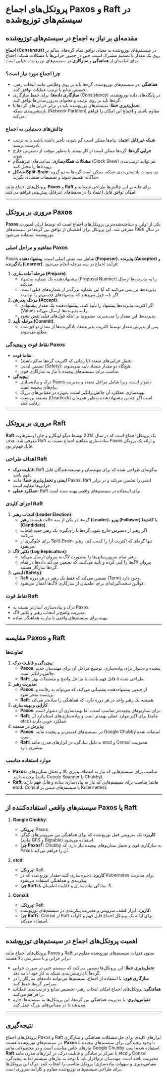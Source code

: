 # پروتکل‌های اجماع Paxos و Raft در سیستم‌های توزیع‌شده

## مقدمه‌ای بر نیاز به اجماع در سیستم‌های توزیع‌شده

**اجماع (Consensus)** در سیستم‌های توزیع‌شده به معنای توافق تمام گره‌های سالم بر روی یک مقدار یا تصمیم مشترک است، حتی در حضور خرابی‌ها یا مشکلات شبکه. اجماع برای اطمینان از **هماهنگی** و **سازگاری** در سیستم‌های توزیع‌شده حیاتی است.

### چرا اجماع مورد نیاز است؟
- **هماهنگی**: در سیستم‌های توزیع‌شده، گره‌ها باید بر روی وظایفی مانند انتخاب رهبر، تخصیص منابع یا ترتیب عملیات توافق کنند.
- **سازگاری داده‌ها**: برای حفظ سازگاری (Consistency) در پایگاه‌های داده توزیع‌شده، گره‌ها باید بر روی ترتیب و محتوای به‌روزرسانی‌ها توافق کنند.
- **تحمل‌پذیری خطا**: سیستم‌های توزیع‌شده باید در برابر خرابی‌های گره‌ها یا پارتیشن‌بندی شبکه (Network Partition) مقاوم باشند و اجماع این امکان را فراهم می‌کند.

### چالش‌های دستیابی به اجماع
- **شبکه غیرقابل اعتماد**: پیام‌ها ممکن است گم شوند، تأخیر داشته باشند یا به ترتیب نادرست برسند.
- **خرابی گره‌ها**: گره‌ها ممکن است از کار بیفتند یا به‌طور موقت از دسترس خارج شوند.
- **مشکلات همگام‌سازی**: ساعت‌های غیرهمگام (Clock Skew) می‌توانند ترتیب‌بندی رویدادها را مختل کنند.
- **مشکل Split-Brain**: در صورت پارتیشن‌بندی شبکه، ممکن است گره‌ها به دو گروه جداگانه تقسیم شوند و تصمیمات متضادی بگیرند.

پروتکل‌های اجماع مانند **Paxos** و **Raft** برای غلبه بر این چالش‌ها طراحی شده‌اند و امکان توافق قابل اعتماد را در محیط‌های غیرقابل پیش‌بینی فراهم می‌کنند.

---

## مروری بر پروتکل Paxos

**Paxos** یکی از اولین و شناخته‌شده‌ترین پروتکل‌های اجماع است که توسط لزلی لمپورت در سال 1989 معرفی شد. این پروتکل برای اطمینان از توافق بین گره‌ها در سیستم‌های توزیع‌شده استفاده می‌شود.

### مفاهیم و مراحل اصلی Paxos
Paxos شامل سه نقش اصلی است: **پیشنهاددهنده (Proposer)**، **پذیرنده (Acceptor)** و **یادگیرنده (Learner)**. فرآیند اجماع در سه مرحله انجام می‌شود:
1. **مرحله آماده‌سازی (Prepare)**:
   - پیشنهاددهنده یک شماره پیشنهاد (Proposal Number) را به پذیرنده‌ها ارسال می‌کند.
   - پذیرنده‌ها بررسی می‌کنند که آیا این شماره بزرگ‌تر از شماره‌های قبلی است. اگر بله، قول می‌دهند که پیشنهادهای قدیمی‌تر را نپذیرند.
2. **مرحله پذیرش (Accept)**:
   - اگر اکثریت پذیرنده‌ها پیشنهاد را تأیید کنند، پیشنهاددهنده یک مقدار پیشنهادی (Value) را به پذیرنده‌ها ارسال می‌کند.
   - پذیرنده‌ها این مقدار را می‌پذیرند، مشروط بر اینکه قول‌های قبلی نقض نشود.
3. **مرحله تأیید (Commit)**:
   - پس از پذیرش مقدار توسط اکثریت پذیرنده‌ها، یادگیرنده‌ها از مقدار توافق‌شده مطلع می‌شوند.

### نقاط قوت و پیچیدگی Paxos
- **نقاط قوت**:
  - تحمل خرابی‌های متعدد (تا زمانی که اکثریت گره‌ها سالم باشند).
  - تضمین ایمنی (Safety): هیچ‌گاه دو مقدار متضاد تأیید نمی‌شوند.
  - مناسب برای سیستم‌های پیچیده با نیاز به سازگاری قوی.
- **پیچیدگی**:
  - درک و پیاده‌سازی Paxos دشوار است، زیرا شامل مراحل متعدد و مدیریت پیام‌های پیچیده است.
  - بهینه‌سازی عملکرد آن چالش‌برانگیز است، به‌ویژه در مقیاس‌های بزرگ.
  - مستعد بن‌بست (Deadlock) است اگر چندین پیشنهاددهنده به‌طور همزمان رقابت کنند.

---

## مروری بر پروتکل Raft

**Raft** یک پروتکل اجماع است که در سال 2014 توسط دیگو اونگارو و جان اوسترهاوت معرفی شد. هدف Raft ساده‌سازی مفاهیم اجماع نسبت به Paxos و ارائه یک پروتکل قابل فهم‌تر بود.

### اهداف طراحی Raft
- **قابلیت درک**: Raft به‌گونه‌ای طراحی شده که برای مهندسان و توسعه‌دهندگان قابل فهم باشد.
- **ایمنی و تحمل‌پذیری خطا**: مانند Paxos، Raft ایمنی را تضمین می‌کند و در برابر خرابی‌ها مقاوم است.
- **عملکرد عملی**: Raft برای استفاده در سیستم‌های واقعی بهینه شده است.

### اجزای کلیدی Raft
1. **انتخاب رهبر (Leader Election)**:
   - گره‌ها در یکی از سه حالت هستند: **رهبر (Leader)**، **پیرو (Follower)** یا **کاندیدا (Candidate)**.
   - اگر رهبر از دسترس خارج شود، گره‌ها با رأی‌گیری یک رهبر جدید انتخاب می‌کنند.
   - برای جلوگیری از Split-Brain، تنها گره‌ای که اکثریت آرا را کسب کند، رهبر می‌شود.
2. **تکثیر لاگ (Log Replication)**:
   - رهبر تمام به‌روزرسانی‌ها را به‌صورت لاگ به پیروان ارسال می‌کند.
   - پیروان لاگ‌ها را کپی کرده و تأیید می‌کنند، که تضمین می‌کند داده‌ها در تمام گره‌ها سازگار هستند.
3. **ایمنی (Safety)**:
   - Raft تضمین می‌کند که فقط یک رهبر در هر دوره (Term) وجود دارد.
   - قوانین سخت‌گیرانه‌ای برای اطمینان از سازگاری لاگ‌ها اعمال می‌شود.

### نقاط قوت Raft
- درک و پیاده‌سازی آسان‌تر نسبت به Paxos.
- مدیریت واضح‌تر انتخاب رهبر و تکثیر لاگ.
- بهینه برای سیستم‌های واقعی با نیاز به هماهنگی ساده.

---

## مقایسه Paxos و Raft

### تفاوت‌ها
1. **پیچیدگی و قابلیت درک**:
   - **Paxos**: پیچیده و دشوار برای پیاده‌سازی. توضیح مراحل آن برای مهندسان جدید چالش‌برانگیز است.
   - **Raft**: طراحی شده تا قابل فهم باشد، با مراحل واضح و مستندات بهتر.
2. **مدیریت رهبر**:
   - **Paxos**: از چندین پیشنهاددهنده پشتیبانی می‌کند، که می‌تواند به رقابت و بن‌بست منجر شود.
   - **Raft**: همیشه یک رهبر واحد در هر دوره دارد، که هماهنگی را ساده‌تر می‌کند.
3. **کارایی و بهینه‌سازی**:
   - **Paxos**: برای سناریوهای پیچیده‌تر مناسب است، اما بهینه‌سازی آن دشوار است.
   - **Raft**: برای اکثر موارد عملی بهینه‌تر است و پیاده‌سازی‌های استاندارد آن (مانند etcd) عملکرد خوبی دارند.
4. **پذیرش در صنعت**:
   - **Paxos**: در سیستم‌های قدیمی‌تر و پیچیده مانند Google Chubby استفاده شده است.
   - **Raft**: به دلیل سادگی، در ابزارهای مدرن مانند etcd و Consul محبوبیت بیشتری دارد.

### موارد استفاده مناسب
- **Paxos**: مناسب برای سیستم‌هایی که نیاز به انعطاف‌پذیری بالا و تحمل سناریوهای پیچیده دارند (مانند Google Spanner یا Chubby).
- **Raft**: مناسب برای سیستم‌هایی که نیاز به پیاده‌سازی ساده و قابل فهم دارند (مانند etcd، Consul یا سیستم‌های مبتنی بر Kubernetes).

---

## سیستم‌های واقعی استفاده‌کننده از Paxos یا Raft

1. **Google Chubby**:
   - **پروتکل**: Paxos.
   - **کاربرد**: یک سرویس قفل توزیع‌شده که برای هماهنگی بین سرویس‌های گوگل (مانند GFS و Bigtable) استفاده می‌شود.
   - **چرا Paxos؟**: Chubby به سازگاری قوی و تحمل سناریوهای پیچیده نیاز دارد، که Paxos آن را فراهم می‌کند.

2. **etcd**:
   - **پروتکل**: Raft.
   - **کاربرد**: ذخیره‌سازی کلید-مقدار توزیع‌شده که در Kubernetes برای مدیریت پیکربندی و هماهنگی استفاده می‌شود.
   - **چرا Raft؟**: سادگی پیاده‌سازی و قابلیت اطمینان بالا.

3. **Consul**:
   - **پروتکل**: Raft.
   - **کاربرد**: ابزار کشف سرویس و مدیریت پیکربندی در سیستم‌های توزیع‌شده.
   - **چرا Raft؟**: Consul از Raft برای ارائه یک پروتکل اجماع قابل فهم و کارآمد استفاده می‌کند.

---

## اهمیت پروتکل‌های اجماع در سیستم‌های توزیع‌شده

پروتکل‌های اجماع مانند Paxos و Raft ستون فقرات سیستم‌های توزیع‌شده مقاوم در برابر خرابی و با دسترسی بالا هستند:
- **تحمل‌پذیری خطا**: این پروتکل‌ها تضمین می‌کنند که سیستم حتی در صورت خرابی گره‌ها یا پارتیشن‌بندی شبکه به کار خود ادامه دهد.
- **سازگاری قوی**: با استفاده از اجماع، سیستم‌ها می‌توانند داده‌های سازگار را در سراسر گره‌ها حفظ کنند.
- **هماهنگی**: پروتکل‌های اجماع امکان انتخاب رهبر، تخصیص منابع و ترتیب‌بندی عملیات را فراهم می‌کنند.
- **مقیاس‌پذیری**: با مدیریت هماهنگی بین گره‌ها، این پروتکل‌ها به سیستم‌ها اجازه می‌دهند تا در مقیاس‌های بزرگ عمل کنند.

---

## نتیجه‌گیری

پروتکل‌های اجماع Paxos و Raft ابزارهای کلیدی برای حل مشکلات هماهنگی و سازگاری در سیستم‌های توزیع‌شده هستند. **Paxos** با وجود پیچیدگی، برای سیستم‌های پیچیده با نیازهای خاص مناسب است و در محصولاتی مانند Google Chubby استفاده شده است. **Raft** با تمرکز بر سادگی و قابلیت درک، در ابزارهای مدرن مانند etcd و Consul محبوبیت یافته است. مهندسان نرم‌افزار باید با توجه به نیازهای سیستم (مانند پیچیدگی، مقیاس‌پذیری و سهولت پیاده‌سازی) پروتکل مناسب را انتخاب کنند. درک این پروتکل‌ها برای طراحی سیستم‌های توزیع‌شده مقاوم و کارآمد ضروری است.